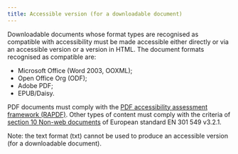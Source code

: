 ```yaml
---
title: Accessible version (for a downloadable document)
---
```


Downloadable documents whose format types are recognised as compatible with accessibility must be made accessible either directly or via an accessible version or a version in HTML. The document formats recognised as compatible are:

- Microsoft Office (Word 2003, OOXML);
- Open Office Org (ODF);
- Adobe PDF;
- EPUB/Daisy.

PDF documents must comply with the [PDF accessibility assessment framework (RAPDF)](../rapdf1/index.html). Other types of content must comply with the criteria of [section 10 <span lang="en">Non-web documents</span>](https://www.etsi.org/deliver/etsi_en/301500_301599/301549/03.02.01_60/en_301549v030201p.pdf#page=52) of European standard EN 301 549 v3.2.1.

Note: the text format (txt) cannot be used to produce an accessible version (for a downloadable document).
